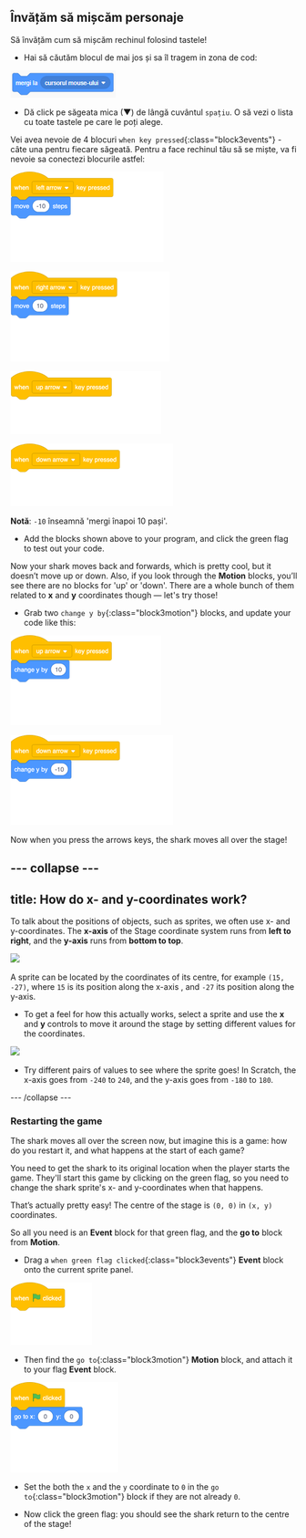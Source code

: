 ## Învățăm să mișcăm personaje

Să învățăm cum să mișcăm rechinul folosind tastele!

+ Hai să căutăm blocul de mai jos și sa îl tragem in zona de cod:

![blocks_1546569164_804841](images/blocks_1546569164_804841.png)

+ Dă click pe săgeata mica (▼) de lângă cuvântul `spațiu`. O să vezi o lista cu toate tastele pe care le poți alege.

Vei avea nevoie de 4 blocuri `when key pressed`{:class="block3events"} - câte una pentru fiecare săgeată. Pentru a face rechinul tău să se miște, va fi nevoie sa conectezi blocurile astfel:

![blocks_1546569165_8711412](images/blocks_1546569165_8711412.png)

![blocks_1546569166_940779](images/blocks_1546569166_940779.png)

![blocks_1546569168_016937](images/blocks_1546569168_016937.png)

![blocks_1546569169_0910342](images/blocks_1546569169_0910342.png)

**Notă**: `-10` înseamnă 'mergi înapoi 10 pași'.

+ Add the blocks shown above to your program, and click the green flag to test out your code.

Now your shark moves back and forwards, which is pretty cool, but it doesn’t move up or down. Also, if you look through the **Motion** blocks, you’ll see there are no blocks for 'up' or 'down'. There are a whole bunch of them related to **x** and **y** coordinates though — let's try those!

+ Grab two `change y by`{:class="block3motion"} blocks, and update your code like this: 

![blocks_1546569170_157967](images/blocks_1546569170_157967.png)

![blocks_1546569171_237081](images/blocks_1546569171_237081.png)

Now when you press the arrows keys, the shark moves all over the stage!

--- collapse ---
---
title: How do x- and y-coordinates work?
---

To talk about the positions of objects, such as sprites, we often use x- and y-coordinates. The **x-axis** of the Stage coordinate system runs from **left to right**, and the **y-axis** runs from **bottom to top**. 

![](images/moving3.png)

A sprite can be located by the coordinates of its centre, for example `(15, -27)`, where `15` is its position along the x-axis , and `-27` its position along the y-axis.

+ To get a feel for how this actually works, select a sprite and use the **x** and **y** controls to move it around the stage by setting different values for the coordinates.

![](images/xycoords.png)

+ Try different pairs of values to see where the sprite goes! In Scratch, the x-axis goes from `-240` to `240`, and the y-axis goes from `-180` to `180`.

--- /collapse ---

### Restarting the game

The shark moves all over the screen now, but imagine this is a game: how do you restart it, and what happens at the start of each game?

You need to get the shark to its original location when the player starts the game. They'll start this game by clicking on the green flag, so you need to change the shark sprite's x- and y-coordinates when that happens.

That’s actually pretty easy! The centre of the stage is `(0, 0)` in `(x, y)` coordinates. 

So all you need is an **Event** block for that green flag, and the **go to** block from **Motion**. 

+ Drag a `when green flag clicked`{:class="block3events"} **Event** block onto the current sprite panel.

![blocks_1546569172_312053](images/blocks_1546569172_312053.png)

+ Then find the `go to`{:class="block3motion"} **Motion** block, and attach it to your flag **Event** block.

![blocks_1546569173_373146](images/blocks_1546569173_373146.png)

+ Set the both the `x` and the `y` coordinate to `0` in the `go to`{:class="block3motion"} block if they are not already `0`. 

+ Now click the green flag: you should see the shark return to the centre of the stage!
